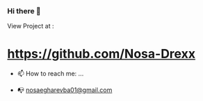 ### Hi there 👋

<!--
**Evanosa/Evanosa** is a ✨ _special_ ✨ repository because its `README.md` (this file) appears on your GitHub profile.

Here are some ideas to get you started:

- 🔭 I’m currently working on ...
- 🌱 I’m currently learning ...
- 👯 I’m looking to collaborate on ...
- 🤔 I’m looking for help with ...
- 💬 Ask me about ...
- 😄 Pronouns: ...
- ⚡ Fun fact: ...
-->
View Project at :


# https://github.com/Nosa-Drexx


- 📫 How to reach me: ...

- 📭 nosaegharevba01@gmail.com


